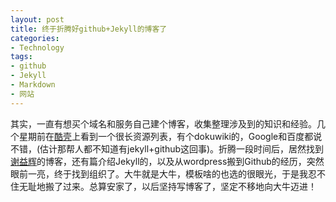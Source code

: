 ```yaml
---
layout: post
title: 终于折腾好github+Jekyll的博客了
categories:
- Technology
tags:
- github
- Jekyll
- Markdown
- 网站
---
```


其实，一直有想买个域名和服务自己建个博客，收集整理涉及到的知识和经验。几个星期前在[酷壳](http://coolshell.cn)上看到一个很长资源列表，有个dokuwiki的，Google和百度都说不错，(估计那帮人都不知道有jekyll+github这回事)。折腾一段时间后，居然找到[谢益辉](http://yihui.com)的博客，还有篇介绍Jekyll的，以及从wordpress搬到Github的经历，突然眼前一亮，终于找到组织了。大牛就是大牛，模板啥的也选的很眼光，于是我忍不住无耻地搬了过来。总算安家了，以后坚持写博客了，坚定不移地向大牛迈进！
